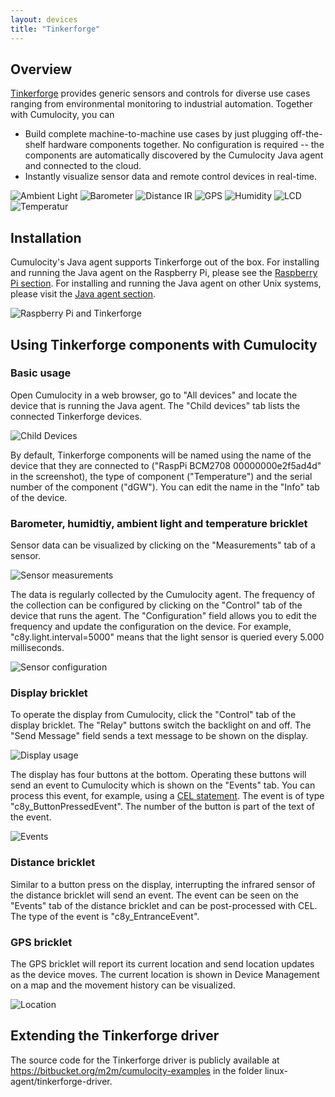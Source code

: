 ```yaml
---
layout: devices
title: "Tinkerforge"
---
```


## Overview

[Tinkerforge](http://tinkerforge.com) provides generic sensors and controls for diverse use cases ranging from environmental monitoring to industrial automation. Together with Cumulocity, you can

* Build complete machine-to-machine use cases by just plugging off-the-shelf hardware components together. No configuration is required -- the components are automatically discovered by the Cumulocity Java agent and connected to the cloud.
* Instantly visualize sensor data and remote control devices in real-time.

<div><img src="/images/guides/devices/tinkerforge/ambient_light.jpg" alt="Ambient Light" style="display: inline">
<img src="/images/guides/devices/tinkerforge/barometer.jpg" alt="Barometer" style="display: inline">
<img src="/images/guides/devices/tinkerforge/distance_ir.jpg" alt="Distance IR" style="display: inline">
<img src="/images/guides/devices/tinkerforge/gps.jpg" alt="GPS" style="display: inline">
<img src="/images/guides/devices/tinkerforge/humidity.jpg" alt="Humidity" style="display: inline">
<img src="/images/guides/devices/tinkerforge/lcd12_20x4.jpg" alt="LCD" style="display: inline">
<img src="/images/guides/devices/tinkerforge/temperature.jpg" alt="Temperatur" style="display: inline"></div>

## Installation

Cumulocity's Java agent supports Tinkerforge out of the box. For installing and running the Java agent on the Raspberry Pi, please see the [Raspberry Pi section](/guides/devices/raspberry-pi). For installing and running the Java agent on other Unix systems, please visit the [Java agent section](/guides/java/agents).

![Raspberry Pi and Tinkerforge](/images/guides/devices/tinkerforge/tinkerforge.jpg)

## Using Tinkerforge components with Cumulocity

### Basic usage

Open Cumulocity in a web browser, go to "All devices" and locate the device that is running the Java agent. The "Child devices" tab lists the connected Tinkerforge devices. 

![Child Devices](/images/guides/devices/tinkerforge/tinkerforgechildren.png)

By default, Tinkerforge components will be named using the name of the device that they are connected to ("RaspPi BCM2708 00000000e2f5ad4d" in the screenshot), the type of component ("Temperature") and the serial number of the component ("dGW"). You can edit the name in the "Info" tab of the device.

### Barometer, humidtiy, ambient light and temperature bricklet

Sensor data can be visualized by clicking on the "Measurements" tab of a sensor.

![Sensor measurements](/images/guides/devices/tinkerforge/tinkerforgemeasurements.png)

The data is regularly collected by the Cumulocity agent. The frequency of the collection can be configured by clicking on the "Control" tab of the device that runs the agent. The "Configuration" field allows you to edit the frequency and update the configuration on the device. For example, "c8y.light.interval=5000" means that the light sensor is queried every 5.000 milliseconds.

![Sensor configuration](/images/guides/devices/tinkerforge/tinkerforgeconfiguration.png)

### Display bricklet

To operate the display from Cumulocity, click the "Control" tab of the display bricklet. The "Relay" buttons switch the backlight on and off. The "Send Message" field sends a text message to be shown on the display.

![Display usage](/images/guides/devices/tinkerforge/tinkerforgedisplay.png)

The display has four buttons at the bottom. Operating these buttons will send an event to Cumulocity which is shown on the "Events" tab. You can process this event, for example, using a [CEL statement](/guides/concepts/realtime). The event is of type "c8y_ButtonPressedEvent". The number of the button is part of the text of the event.

![Events](/images/guides/devices/tinkerforge/tinkerforgeevents.png)

### Distance bricklet

Similar to a button press on the display, interrupting the infrared sensor of the distance bricklet will send an event. The event can be seen on the "Events" tab of the distance bricklet and can be post-processed with CEL. The type of the event is "c8y_EntranceEvent".

### GPS bricklet

The GPS bricklet will report its current location and send location updates as the device moves. The current location is shown in Device Management on a map and the movement history can be visualized.

![Location](/images/guides/devices/tinkerforge/tinkerforgetracing.png)

## Extending the Tinkerforge driver

The source code for the Tinkerforge driver is publicly available at https://bitbucket.org/m2m/cumulocity-examples in the folder linux-agent/tinkerforge-driver.

